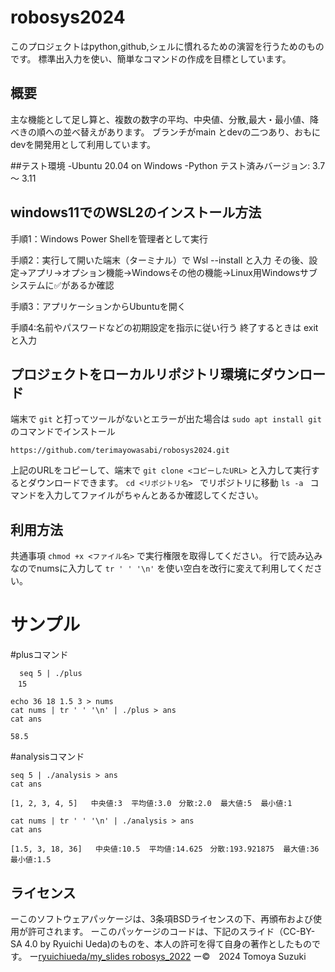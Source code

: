 # robosys2024
このプロジェクトはpython,github,シェルに慣れるための演習を行うためのものです。
標準出入力を使い、簡単なコマンドの作成を目標としています。

## 概要
主な機能として足し算と、複数の数字の平均、中央値、分散,最大・最小値、降べきの順への並べ替えがあります。
ブランチがmain とdevの二つあり、おもにdevを開発用として利用しています。

##テスト環境
-Ubuntu 20.04 on Windows
-Python テスト済みバージョン: 3.7 ～ 3.11

## windows11でのWSL2のインストール方法
手順1：Windows Power Shellを管理者として実行

手順2：実行して開いた端末（ターミナル）で  Wsl --install  と入力
その後、設定→アプリ→オプション機能→Windowsその他の機能→Linux用Windowsサブシステムに✅があるか確認

手順3：アプリケーションからUbuntuを開く

手順4:名前やパスワードなどの初期設定を指示に従い行う
終了するときは  exit  と入力


## プロジェクトをローカルリポジトリ環境にダウンロード
端末で ` git ` と打ってツールがないとエラーが出た場合は ` sudo apt install git ` のコマンドでインストール

```
https://github.com/terimayowasabi/robosys2024.git
```

上記のURLをコピーして、端末で  `git clone <コピーしたURL>`  と入力して実行するとダウンロードできます。
`cd <リポジトリ名> ` でリポジトリに移動
`ls -a ` コマンドを入力してファイルがちゃんとあるか確認してください。


## 利用方法
共通事項
`chmod +x <ファイル名>`  で実行権限を取得してください。
行で読み込みなのでnumsに入力して ` tr ' ' '\n' ` を使い空白を改行に変えて利用してください。

# サンプル

#plusコマンド
```
  seq 5 | ./plus
　15
```
```
echo 36 18 1.5 3 > nums
cat nums | tr ' ' '\n' | ./plus > ans
cat ans
```
`58.5` 

#analysisコマンド
```
seq 5 | ./analysis > ans
cat ans
```
`[1, 2, 3, 4, 5]   中央値:3  平均値:3.0　分散:2.0  最大値:5  最小値:1`

```  
cat nums | tr ' ' '\n' | ./analysis > ans
cat ans
```
`[1.5, 3, 18, 36]   中央値:10.5  平均値:14.625　分散:193.921875  最大値:36  最小値:1.5` 

## ライセンス

ーこのソフトウェアパッケージは、3条項BSDライセンスの下、再頒布および使用が許可されます。
ーこのパッケージのコードは、下記のスライド（CC-BY-SA 4.0 by Ryuichi Ueda)のものを、本人の許可を得て自身の著作としたものです。
  ー[ryuichiueda/my_slides robosys_2022](https://github.com/ryuichiueda/my_slides/tree/master/robosys_2022)
ー©　2024 Tomoya Suzuki
